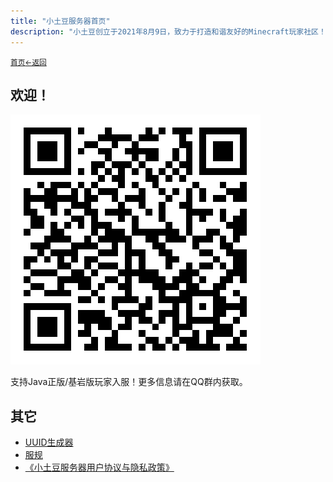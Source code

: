 ```yaml
---
title: "小土豆服务器首页"
description: "小土豆创立于2021年8月9日，致力于打造和谐友好的Minecraft玩家社区！"
---
```

<small id="old_menu"><a href="/">首页</a></small><small><a href="../">←返回</a></small><br>

## 欢迎！
![QQ群850347853](/image/qq.png "扫码加入交流群以获取地址！")

支持Java正版/基岩版玩家入服！更多信息请在QQ群内获取。

## 其它
* [UUID生成器](/uuid/)
* [服规](/rule)
* [《小土豆服务器用户协议与隐私政策》](/policy)

<div id="mdRender_config" data-sideship-hide="0"></div>
<script src="/assets/sober.min.js"></script><script src="/assets/pmd-reRender.min.js"></script>
